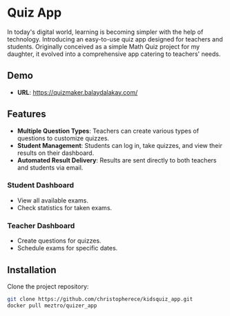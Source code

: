 # Quiz App

In today's digital world, learning is becoming simpler with the help of technology. Introducing an easy-to-use quiz app designed for teachers and students. Originally conceived as a simple Math Quiz project for my daughter, it evolved into a comprehensive app catering to teachers' needs.

## Demo
- **URL**: https://quizmaker.balaydalakay.com/

## Features

- **Multiple Question Types**: Teachers can create various types of questions to customize quizzes.
- **Student Management**: Students can log in, take quizzes, and view their results on their dashboard.
- **Automated Result Delivery**: Results are sent directly to both teachers and students via email.

### Student Dashboard

- View all available exams.
- Check statistics for taken exams.

### Teacher Dashboard

- Create questions for quizzes.
- Schedule exams for specific dates.

## Installation

Clone the project repository:

```bash
git clone https://github.com/christopherece/kidsquiz_app.git
docker pull meztro/quizer_app
